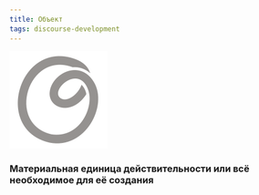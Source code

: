 ```yaml
---
title: Объект
tags: discourse-development
---
```


![](./object.svg)

### Материальная единица действительности или всё необходимое для её создания
